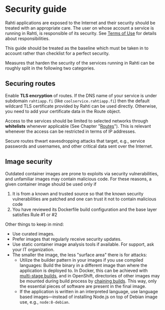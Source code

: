 # Security guide

Rahti applications are exposed to the Internet and
their security should be treated with an appropriate care.
The user on whose account a service is running in Rahti, is
responsible of its security. See [Terms of Use](https://rahti.csc.fi/agreements/terms_of_use/) for details about
responsibilities.

This guide should be treated as the baseline which must be taken
in to account rather than checklist for a perfect security.

Measures that harden the security of the services running in Rahti can be
roughly split in the following two categories.

## Securing routes

Enable **TLS encryption** of routes. If the DNS name of your service is under
subdomain `rahtiapp.fi` (like `coolservice.rahtiapp.fi`) then the default
wildcard TLS certificate provided by Rahti can be used directly. Otherwise,
you need to add your certificate data in the Route object.

Access to the services should be limited to selected networks through
**whitelists** whenever applicable (See Chapter
"[Routes](../../tutorials/elemental_tutorial#route)"). This is relevant whenever
the access can be restricted in terms of IP addresses.

Secure routes thwart eavesdropping attacks that target, e.g., service passwords
and usernames, and other critical data sent over the Internet.

## Image security

Outdated container images are prone to exploits via security vulnerabilities,
and unfamiliar images may contain malicious code. For these reasons, a given container
image should be used only if

1. It is from a known and trusted source so that the known security
   vulnerabilities are patched and one can trust it not to contain malicious
   code
2. You have reviewed its Dockerfile build configuration and the base layer
   satisfies Rule #1 or #2

Other things to keep in mind:

* Use curated images.
* Prefer images that regularly receive security updates.
* Use static container image analysis tools if available. For support, ask your
  IT organization.
* The smaller the image, the less "surface area" there is for attacks:
  * Utilize the builder pattern in your images if you use compiled languages:
    Build the binary in a different image than where the application is
    deployed to. In Docker, this can be achieved with [multi-stage
    builds](https://docs.docker.com/develop/develop-images/multistage-build/),
    and in OpenShift, directories of other images may be mounted during build
    process by [chaining
    builds](https://docs.okd.io/3.11/dev_guide/builds/advanced_build_operations.html#dev-guide-chaining-builds).
    This way, only the essential pieces of software are present in the
    final image.
  * If the application is written in an interpreted language, use language
    based images—instead of installing Node.js on top of Debian image use,
    e.g., `node:8-debian`.

